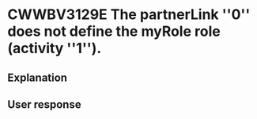 # CWWBV3129E The partnerLink ''0'' does not define the myRole role (activity ''1'').

## Explanation

## User response